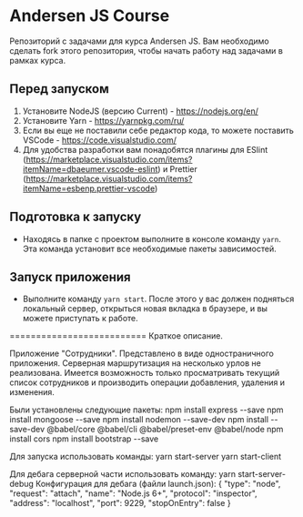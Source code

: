 # Andersen JS Course

Репозиторий с задачами для курса Andersen JS. Вам необходимо сделать fork этого репозитория, чтобы начать работу над задачами в рамках курса.

## Перед запуском

1. Установите NodeJS (версию Current) - https://nodejs.org/en/
2. Установите Yarn - https://yarnpkg.com/ru/
3. Если вы еще не поставили себе редактор кода, то можете поставить VSCode - https://code.visualstudio.com/
4. Для удобства разработки вам понадобятся плагины для ESlint (https://marketplace.visualstudio.com/items?itemName=dbaeumer.vscode-eslint) и Prettier (https://marketplace.visualstudio.com/items?itemName=esbenp.prettier-vscode)

## Подготовка к запуску

- Находясь в папке с проектом выполните в консоле команду `yarn`. Эта команда установит все необходимые пакеты зависимостей.

## Запуск приложения

- Выполните команду `yarn start`. После этого у вас должен подняться локальный сервер, открыться новая вкладка в браузере, и вы можете приступать к работе.

==========================
Краткое описание.

Приложение "Сотрудники".
Представлено в виде одностраничного приложения. Серверная маршрутизация на несколько урлов не реализована. Имеется возможность только просматривать текущий список сотрудников и производить операции добавления, удаления и изменения.

Были установлены следующие пакеты:
npm install express --save
npm install mongoose --save
npm install nodemon --save-dev
npm install --save-dev @babel/core @babel/cli @babel/preset-env @babel/node
npm install cors
npm install bootstrap --save

Для запуска использовать команды:
yarn start-server
yarn start-client

Для дебага серверной части использовать команду:
yarn start-server-debug
Конфигурация для дебага (файли launch.json):
{
"type": "node",
"request": "attach",
"name": "Node.js 6+",
"protocol": "inspector",
"address": "localhost",
"port": 9229,
"stopOnEntry": false
}
